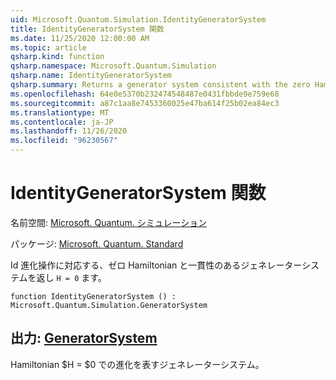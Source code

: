 ```yaml
---
uid: Microsoft.Quantum.Simulation.IdentityGeneratorSystem
title: IdentityGeneratorSystem 関数
ms.date: 11/25/2020 12:00:00 AM
ms.topic: article
qsharp.kind: function
qsharp.namespace: Microsoft.Quantum.Simulation
qsharp.name: IdentityGeneratorSystem
qsharp.summary: Returns a generator system consistent with the zero Hamiltonian `H = 0`, which corresponds to the identity evolution operation.
ms.openlocfilehash: 64e0e5370b232474548487e0431fbbde9e759e68
ms.sourcegitcommit: a87c1aa8e7453360025e47ba614f25b02ea84ec3
ms.translationtype: MT
ms.contentlocale: ja-JP
ms.lasthandoff: 11/26/2020
ms.locfileid: "96230567"
---
```

# <a name="identitygeneratorsystem-function"></a>IdentityGeneratorSystem 関数

名前空間: [Microsoft. Quantum. シミュレーション](xref:Microsoft.Quantum.Simulation)

パッケージ: [Microsoft. Quantum. Standard](https://nuget.org/packages/Microsoft.Quantum.Standard)


Id 進化操作に対応する、ゼロ Hamiltonian と一貫性のあるジェネレーターシステムを返し `H = 0` ます。

```qsharp
function IdentityGeneratorSystem () : Microsoft.Quantum.Simulation.GeneratorSystem
```


## <a name="output--generatorsystem"></a>出力: [GeneratorSystem](xref:Microsoft.Quantum.Simulation.GeneratorSystem)

Hamiltonian $H = $0 での進化を表すジェネレーターシステム。